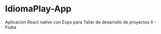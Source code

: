 # IdiomaPlay-App
Aplicación React native con Expo para Taller de desarrollo de proyectos II - Fiuba
